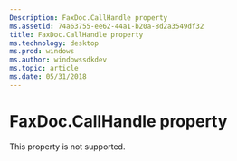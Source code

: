 ```yaml
---
Description: FaxDoc.CallHandle property
ms.assetid: 74a63755-ee62-44a1-b20a-8d2a3549df32
title: FaxDoc.CallHandle property
ms.technology: desktop
ms.prod: windows
ms.author: windowssdkdev
ms.topic: article
ms.date: 05/31/2018
---
```


# FaxDoc.CallHandle property

This property is not supported.

 

 



